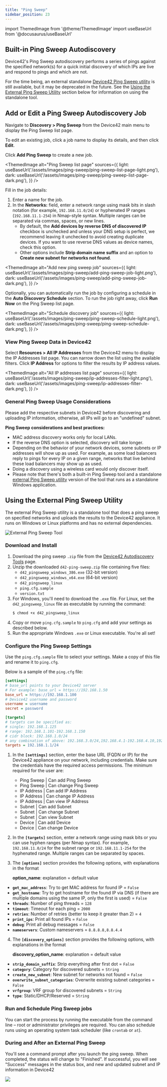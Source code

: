 ```yaml
---
title: "Ping Sweep"
sidebar_position: 23
---
```


import ThemedImage from '@theme/ThemedImage'
import useBaseUrl from '@docusaurus/useBaseUrl'


## Built-in Ping Sweep Autodiscovery


Device42's Ping Sweep autodiscovery performs a series of pings against the specified network(s) for a quick initial discovery of which IPs are live and respond to pings and which are not.

For the time being, an external standalone [Device42 Ping Sweep utility](https://www.device42.com/autodiscovery/) is still available, but it may be deprecated in the future. See the [Using the External Ping Sweep Utility](#using-the-external-ping-sweep-utility) section below for information on using the standalone tool.

## Add or Edit a Ping Sweep Autodiscovery Job

Navigate to **Discovery > Ping Sweep** from the Device42 main menu to display the Ping Sweep list page.

To edit an existing job, click a job name to display its details, and then click **Edit**.

Click **Add Ping Sweep** to create a new job. 

<ThemedImage
  alt="Ping Sweep list page"
  sources={{
    light: useBaseUrl('/assets/images/ping-sweep/ping-sweep-list-page-light.png'),
    dark: useBaseUrl('/assets/images/ping-sweep/ping-sweep-list-page-dark.png'),
  }}
/>

Fill in the job details:

1. Enter a name for the job.
2. In the **Networks:** field, enter a network range using mask bits in slash notation (for example, `192.168.11.0/24`) or hyphenated IP ranges (`192.168.11.1-254`) in Nmap-style syntax. Multiple ranges can be separated via commas, spaces, or new lines.
   - By default, the **Add devices by reverse DNS of discovered IP** checkbox is unchecked and unless your DNS setup is perfect, we recommend leaving it unchecked to avoid creating duplicate devices. If you want to use reverse DNS values as device names, check this option.
   - Other options include **Strip domain name suffix** and an option to **Create new subnet for networks not found**.

<ThemedImage
  alt="Add new ping sweep job"
  sources={{
    light: useBaseUrl('/assets/images/ping-sweep/add-ping-sweep-job-light.png'),
    dark: useBaseUrl('/assets/images/ping-sweep/add-ping-sweep-job-dark.png'),
  }}
/>

Optionally, you can automatically run the job by configuring a schedule in the **Auto Discovery Schedule** section. To run the job right away, click **Run Now** on the Ping Sweep list page.

<ThemedImage
  alt="Schedule discovery job"
  sources={{
    light: useBaseUrl('/assets/images/ping-sweep/ping-sweep-schedule-light.png'),
    dark: useBaseUrl('/assets/images/ping-sweep/ping-sweep-schedule-dark.png'),
  }}
/>

### View Ping Sweep Data in Device42

Select **Resources > All IP Addresses** from the Device42 menu to display the IP Addresses list page. You can narrow down the list using the available filters. Click **IP Address** for options to filter the results by IP address values.

<ThemedImage
  alt="All IP addresses list page"
  sources={{
    light: useBaseUrl('/assets/images/ping-sweep/ip-addresses-filter-light.png'),
    dark: useBaseUrl('/assets/images/ping-sweep/ip-addresses-filter-dark.png'),
  }}
/>

### General Ping Sweep Usage Considerations

Please add the respective subnets in Device42 before discovering and uploading IP information, otherwise, all IPs will go to an "undefined" subnet.

**Ping Sweep considerations and best practices:**

- MAC address discovery works only for local LANs.
- If the reverse DNS option is selected, discovery will take longer.
- Depending on the behavior of your network devices, some subnets or IP addresses will show up as used. For example, as some load balancers reply to pings for every IP on a given range, networks that live behind these load balancers may show up as used.
- Doing a discovery using a wireless card would only discover itself.
- Please note that there's both a built-in Ping Sweep tool and a standalone [external Ping Sweep utility](#using-the-external-ping-sweep-utility) version of the tool that runs as a standalone Windows application.

## Using the External Ping Sweep Utility

The external Ping Sweep utility is a standalone tool that does a ping sweep on specified networks and uploads the results to the Device42 appliance. It runs on Windows or Linux platforms and has no external dependencies.

![External Ping Sweep Tool](/assets/images/Scanning_a_network_range.png)

### Download and Install

1. Download the ping sweep `.zip` file from the [Device42 Autodiscovery Tools](https://www.device42.com/autodiscovery/) page.
2. Unzip the downloaded `d42-ping-sweep.zip` file containing five files:
    - `d42_pingsweep_windows_386.exe` (32-bit version)
    - `d42_pingsweep_windows_x64.exe` (64-bit version)
    - `d42_pingsweep_linux`
    - `ping.cfg.sample`
    - `version.txt`
3. For Windows, you'll need to download the `.exe` file. For Linux, set the `d42_pingsweep_linux` file as executable by running the command:
    ```bash
    $ chmod +x d42_pingsweep_linux
    ``` 
4. Copy or move `ping.cfg.sample` to `ping.cfg` and add your settings as described below.
5. Run the appropriate Windows `.exe` or Linux executable. You're all set!

### Configure the Ping Sweep Settings

Use the `ping.cfg.sample` file to select your settings. Make a copy of this file and rename it to `ping.cfg`.

Below is a sample of the `ping.cfg` file:

```ini
[settings]
# base_url points to your Device42 server
# For example: base_url = https://192.168.1.50
base_url = https://192.168.1.100
# Device42 username and password
username = username
secret = password

[targets]
# targets can be specified as:
# single: 192.168.1.125
# range: 192.168.1.101-192.168.1.150
# cidr block: 192.168.1.0/24
# any combination of above: 192.168.3.0/24,192.168.4.1-192.168.4.10,192.168.55.22,10.0.0.0/24
targets = 192.168.1.1/24
```

1. In the **`[settings]`** section, enter the base URL (FQDN or IP) for the Device42 appliance on your network, including credentials. Make sure the credentials have the required access permissions. The minimum required for the user are:
    - Ping Sweep | Can add Ping Sweep
    - Ping Sweep | Can change Ping Sweep
    - IP Address | Can add IP Address
    - IP Address | Can change IP Address
    - IP Address | Can view IP Address
    - Subnet | Can add Subnet
    - Subnet | Can change Subnet
    - Subnet | Can view Subnet
    - Device | Can add Device
    - Device | Can change Device

2. In the **`[targets]`** section, enter a network range using mask bits or you can use hyphen ranges (per Nmap syntax). For example, `192.168.11.0/24` for the subnet range or `192.168.11.1-254` for the hyphenated range. Multiple ranges can be separated by spaces.
3. The **`[options]`** section provides the following options, with explanations in the format
    
    **option_name**: explanation = default value

- **`get_mac_address`**: Try to get MAC address for found IP = `False`
- **`get_hostname`**: Try to get hostname for the found IP via DNS (if there are multiple domains using the same IP, only the first is used) = `False`
- **`threads`**: Number of ping threads = `128`
- **`timeout`**: Timeout for each ping = `2000`
- **`retries`**: Number of retries (better to keep it greater than 2) = `4`
- **`print_ips`**: Print all found IPs = `False`
- **`debug`**: Print all debug messages = `False`
- **`nameservers`**: Custom nameservers = `8.8.8.8,8.8.4.4`

4. The **`[discovery_options]`** section provides the following options, with explanations in the format
    
    **discovery_option_name**: explanation = default value

- **`strip_domain_suffix`**: Strip everything after first dot = `False`
- **`category`**: Category for discovered subnets = `String`
- **`create_new_subnet`**: New subnet for networks not found = `False`
- **`overwrite_subnet_categories`**: Overwrite existing subnet categories = `False`
- **`vrfgroup`**: VRF group for discovered subnets = `String`
- **`type`**: Static/DHCP/Reserved = `String`

### Run and Schedule Ping Sweep jobs

You can start the process by running the executable from the command line – root or administrator privileges are required. You can also schedule runs using an operating system task scheduler (like `crontab` or `at`).

### During and After an External Ping Sweep

You'll see a command prompt after you launch the ping sweep. When completed, the status will change to "Finished". If successful, you will see "Success" messages in the status box, and new and updated subnet and IP information in Device42

![](/assets/images/WEB_695_PS41.png)
